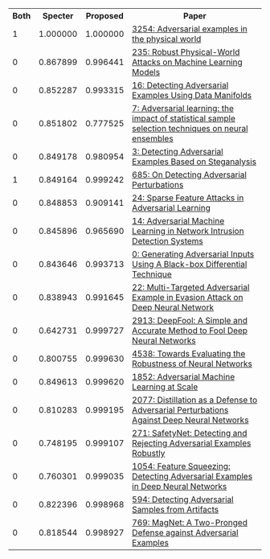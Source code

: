 <html><table><tr>
<th>Both</th>
<th>Specter</th>
<th>Proposed</th>
<th>Paper</th>
</tr>
<tr>
<td>1</td>
<td>1.000000</td>
<td>1.000000</td>
<td><a href="https://www.semanticscholar.org/paper/b544ca32b66b4c9c69bcfa00d63ee4b799d8ab6b">3254: Adversarial examples in the physical world</a></td>
</tr>
<tr>
<td>0</td>
<td>0.867899</td>
<td>0.996441</td>
<td><a href="https://www.semanticscholar.org/paper/36a3eed52ff0a694aa73ce6a0d592cb440ed3d31">235: Robust Physical-World Attacks on Machine Learning Models</a></td>
</tr>
<tr>
<td>0</td>
<td>0.852287</td>
<td>0.993315</td>
<td><a href="https://www.semanticscholar.org/paper/efdb28e0107a3c6142ff5b01e4fc5a974b5ea762">16: Detecting Adversarial Examples Using Data Manifolds</a></td>
</tr>
<tr>
<td>0</td>
<td>0.851802</td>
<td>0.777525</td>
<td><a href="https://www.semanticscholar.org/paper/19396bf48e0ce2b1bf495542ef725529e3b159e0">7: Adversarial learning: the impact of statistical sample selection techniques on neural ensembles</a></td>
</tr>
<tr>
<td>0</td>
<td>0.849178</td>
<td>0.980954</td>
<td><a href="https://www.semanticscholar.org/paper/a5caa8642f198bcb107092c18af9e884d263308f">3: Detecting Adversarial Examples Based on Steganalysis</a></td>
</tr>
<tr>
<td>1</td>
<td>0.849164</td>
<td>0.999242</td>
<td><a href="https://www.semanticscholar.org/paper/531e3a7b7768f199fdd401b266504db245ca039a">685: On Detecting Adversarial Perturbations</a></td>
</tr>
<tr>
<td>0</td>
<td>0.848853</td>
<td>0.909141</td>
<td><a href="https://www.semanticscholar.org/paper/3da2e9dd965992f83a1ef7354c0f46f5abbdfb5e">24: Sparse Feature Attacks in Adversarial Learning</a></td>
</tr>
<tr>
<td>0</td>
<td>0.845896</td>
<td>0.965690</td>
<td><a href="https://www.semanticscholar.org/paper/241729e58700a73238d4fe5c9cc5cc5a9cc7d06d">14: Adversarial Machine Learning in Network Intrusion Detection Systems</a></td>
</tr>
<tr>
<td>0</td>
<td>0.843646</td>
<td>0.993713</td>
<td><a href="https://www.semanticscholar.org/paper/c8b29239540dd6d49b7d5a533844894dc2cf981e">0: Generating Adversarial Inputs Using A Black-box Differential Technique</a></td>
</tr>
<tr>
<td>0</td>
<td>0.838943</td>
<td>0.991645</td>
<td><a href="https://www.semanticscholar.org/paper/9108ac69fe4ceb756e54ec490ed9abb86e40f8ba">22: Multi-Targeted Adversarial Example in Evasion Attack on Deep Neural Network</a></td>
</tr>
<tr>
<td>0</td>
<td>0.642731</td>
<td>0.999727</td>
<td><a href="https://www.semanticscholar.org/paper/52693bcf4627bdbc31734e7f3dbcf5ea7eef4d35">2913: DeepFool: A Simple and Accurate Method to Fool Deep Neural Networks</a></td>
</tr>
<tr>
<td>0</td>
<td>0.800755</td>
<td>0.999630</td>
<td><a href="https://www.semanticscholar.org/paper/df40ce107a71b770c9d0354b78fdd8989da80d2f">4538: Towards Evaluating the Robustness of Neural Networks</a></td>
</tr>
<tr>
<td>0</td>
<td>0.849613</td>
<td>0.999620</td>
<td><a href="https://www.semanticscholar.org/paper/e2a85a6766b982ff7c8980e57ca6342d22493827">1852: Adversarial Machine Learning at Scale</a></td>
</tr>
<tr>
<td>0</td>
<td>0.810283</td>
<td>0.999195</td>
<td><a href="https://www.semanticscholar.org/paper/6adf016e7531c91100d3cf4a74f5d4c87b26b528">2077: Distillation as a Defense to Adversarial Perturbations Against Deep Neural Networks</a></td>
</tr>
<tr>
<td>0</td>
<td>0.748195</td>
<td>0.999107</td>
<td><a href="https://www.semanticscholar.org/paper/899005eb65650c91240a6624c8b4dc14f757afad">271: SafetyNet: Detecting and Rejecting Adversarial Examples Robustly</a></td>
</tr>
<tr>
<td>0</td>
<td>0.760301</td>
<td>0.999035</td>
<td><a href="https://www.semanticscholar.org/paper/9fec45e1ff97ffb0e0cf9f039e39b46043430301">1054: Feature Squeezing: Detecting Adversarial Examples in Deep Neural Networks</a></td>
</tr>
<tr>
<td>0</td>
<td>0.822396</td>
<td>0.998968</td>
<td><a href="https://www.semanticscholar.org/paper/405b6ff2ea2ec9a7c7d6b18ac951dc778892ffcf">594: Detecting Adversarial Samples from Artifacts</a></td>
</tr>
<tr>
<td>0</td>
<td>0.818544</td>
<td>0.998927</td>
<td><a href="https://www.semanticscholar.org/paper/63a010c69f00e65c946a68b546bbd42cbed03564">769: MagNet: A Two-Pronged Defense against Adversarial Examples</a></td>
</tr>
</table></html>

